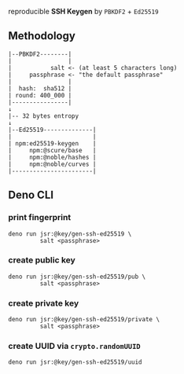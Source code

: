 reproducible **SSH Keygen** by `PBKDF2` + `Ed25519`





## Methodology

```
|--PBKDF2--------|
|                |
|           salt <- (at least 5 characters long)
|     passphrase <- "the default passphrase"
|                |
|  hash:  sha512 |
| round: 400_000 |
|----------------|
↓
|-- 32 bytes entropy
↓
|--Ed25519--------------|
|                       |
| npm:ed25519-keygen    |
|     npm:@scure/base   |
|     npm:@noble/hashes |
|     npm:@noble/curves |
|-----------------------|
```





## Deno CLI

### print fingerprint

    deno run jsr:@key/gen-ssh-ed25519 \
             salt <passphrase>

### create public key

    deno run jsr:@key/gen-ssh-ed25519/pub \
             salt <passphrase>

### create private key

    deno run jsr:@key/gen-ssh-ed25519/private \
             salt <passphrase>

### create **UUID** via `crypto.randomUUID`

    deno run jsr:@key/gen-ssh-ed25519/uuid

